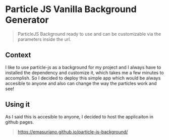 # Particle JS Vanilla Background Generator

> ParticleJS Background ready to use and can be customizable via the parameters inside the url.

## Context

I like to use particle-js as a background for my project and I always have to installed the dependency and customize it, which takes me a few minutes to accomplish. So I decided to deploy this simple app which would be always accesible to anyone and also can change the way the particles work and see!

## Using it

As I said this is accesible to anyone, I decided to host the applicaiton in github pages.

> https://emasuriano.github.io/particle-js-background/
